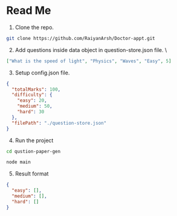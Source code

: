 # Read Me

1. Clone the repo.
```bash
git clone https://github.com/RaiyanArsh/Doctor-appt.git
```

2. Add questions inside data object in question-store.json file. \
```json
["What is the speed of light", "Physics", "Waves", "Easy", 5]
```

3. Setup config.json file.
```json
{
  "totalMarks": 100,
  "difficulty": {
    "easy": 20,
    "medium": 50,
    "hard": 30
  },
  "filePath": "./question-store.json"
}
```

4. Run the project
```bash
cd qustion-paper-gen

node main
````

5. Result format 
```json
{
  "easy": [],
  "medium": [],
  "hard": []
}
```
